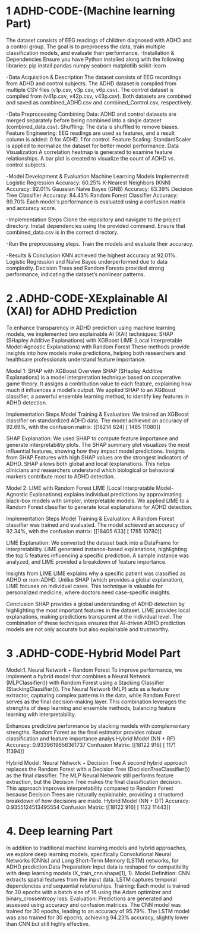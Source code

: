  # 1 ADHD-CODE-(Machine learning Part)
The dataset consists of EEG readings of children diagnosed with ADHD and a control group. The goal is to preprocess the data, train multiple classification models, and evaluate their performance.
-Installation & Dependencies
Ensure you have Python installed along with the following libraries:
pip install pandas numpy seaborn matplotlib scikit-learn

-Data Acquisition & Description
The dataset consists of EEG recordings from ADHD and control subjects.
The ADHD dataset is compiled from multiple CSV files (v1p.csv, v3p.csv, v6p.csv).
The control dataset is compiled from (v41p.csv, v42p.csv, v43p.csv).
Both datasets are combined and saved as combined_ADHD.csv and combined_Control.csv, respectively.

-Data Preprocessing
Combining Data:
ADHD and control datasets are merged separately before being combined into a single dataset (combined_data.csv).
Shuffling:
The data is shuffled to remove biases.
Feature Engineering:
EEG readings are used as features, and a result column is added: 0 for ADHD, 1 for control.
Feature Scaling:
StandardScaler is applied to normalize the dataset for better model performance.
Data Visualization
A correlation heatmap is generated to examine feature relationships.
A bar plot is created to visualize the count of ADHD vs. control subjects.

-Model Development & Evaluation
Machine Learning Models Implemented:
Logistic Regression
Accuracy: 60.25%
K-Nearest Neighbors (KNN)
Accuracy: 92.01%
Gaussian Naïve Bayes (GNB)
Accuracy: 63.39%
Decision Tree Classifier
Accuracy: 84.43%
Random Forest Classifier
Accuracy: 89.70%
Each model's performance is evaluated using a confusion matrix and accuracy score.

-Implementation Steps
Clone the repository and navigate to the project directory.
Install dependencies using the provided command.
Ensure that combined_data.csv is in the correct directory.

-Run the preprocessing steps.
Train the models and evaluate their accuracy.

-Results & Conclusion
KNN achieved the highest accuracy at 92.01%.
Logistic Regression and Naïve Bayes underperformed due to data complexity.
Decision Trees and Random Forests provided strong performance, indicating the dataset’s nonlinear patterns.


# 2 .ADHD-CODE-XExplainable AI (XAI) for ADHD Prediction
To enhance transparency in ADHD prediction using machine learning models, we implemented two explainable AI (XAI) techniques:
SHAP (SHapley Additive Explanations) with XGBoost
LIME (Local Interpretable Model-Agnostic Explanations) with Random Forest
These methods provide insights into how models make predictions, helping both researchers and healthcare professionals understand feature importance.

Model 1: SHAP with XGBoost
Overview
SHAP (SHapley Additive Explanations) is a model interpretation technique based on cooperative game theory. It assigns a contribution value to each feature, explaining how much it influences a model’s output. We applied SHAP to an XGBoost classifier, a powerful ensemble learning method, to identify key features in ADHD detection.

Implementation Steps
Model Training & Evaluation:
We trained an XGBoost classifier on standardized ADHD data.
The model achieved an accuracy of 92.69%, with the confusion matrix:
[[18214   824]
 [ 1485 11080]]

SHAP Explanation:
We used SHAP to compute feature importance and generate interpretability plots.
The SHAP summary plot visualizes the most influential features, showing how they impact model predictions.
Insights from SHAP
Features with high SHAP values are the strongest indicators of ADHD.
SHAP allows both global  and local (explanations.
This helps clinicians and researchers understand which biological or behavioral markers contribute most to ADHD detection.

Model 2: LIME with Random Forest
LIME (Local Interpretable Model-Agnostic Explanations) explains individual predictions by approximating black-box models with simpler, interpretable models. We applied LIME to a Random Forest classifier to generate local explanations for ADHD detection.

Implementation Steps
Model Training & Evaluation:
A Random Forest classifier was trained and evaluated.
The model achieved an accuracy of 92.34%, with the confusion matrix:
[[18405   633]
 [ 1785 10780]]

LIME Explanation:
We converted the dataset back into a DataFrame for interpretability.
LIME generated instance-based explanations, highlighting the top 5 features influencing a specific prediction.
A sample instance was analyzed, and LIME provided a breakdown of feature importance.

Insights from LIME
LIME explains why a specific patient was classified as ADHD or non-ADHD.
Unlike SHAP (which provides a global explanation), LIME focuses on individual cases.
This technique is valuable for personalized medicine, where doctors need case-specific insights.

Conclusion
SHAP provides a global understanding of ADHD detection by highlighting the most important features in the dataset.
LIME provides local explanations, making predictions transparent at the individual level.
The combination of these techniques ensures that AI-driven ADHD prediction models are not only accurate but also explainable and trustworthy.




# 3 .ADHD-CODE-Hybrid Model Part
Model:1. Neural Network + Random Forest
To improve performance, we implement a hybrid model that combines a Neural Network (MLPClassifier()) with Random Forest using a Stacking Classifier (StackingClassifier()).
The Neural Network (MLP) acts as a feature extractor, capturing complex patterns in the data, while Random Forest serves as the final decision-making layer. This combination leverages the strengths of deep learning and ensemble methods, balancing feature learning with interpretability.

Enhances predictive performance by stacking models with complementary strengths.
Random Forest as the final estimator provides robust classification and feature importance analys
Hybrid Model (NN + RF) Accuracy: 0.9339619656361737
Confusion Matrix: 
[[18122   916]
 [ 1171 11394]]

Hybrid Model: Neural Network + Decision Tree
A second hybrid approach replaces the Random Forest with a Decision Tree (DecisionTreeClassifier()) as the final classifier. The MLP Neural Network still performs feature extraction, but the Decision Tree makes the final classification decision.
This approach improves interpretability compared to Random Forest because Decision Trees are naturally explainable, providing a structured breakdown of how decisions are made.
Hybrid Model (NN + DT) Accuracy: 0.9355124513495554
Confusion Matrix: 
[[18122   916]
 [ 1122 11443]]


# 4. Deep learning Part 
In addition to traditional machine learning models and hybrid approaches, we explore deep learning models, specifically Convolutional Neural Networks (CNNs) and Long Short-Term Memory (LSTM) networks, for ADHD prediction.Data Preparation: Input data is reshaped for compatibility with deep learning models (X_train_cnn.shape[1], 1).
Model Definition:
CNN extracts spatial features from the input data.
LSTM captures temporal dependencies and sequential relationships.
Training: Each model is trained for 30 epochs with a batch size of 16 using the Adam optimizer and binary_crossentropy loss.
Evaluation: Predictions are generated and assessed using accuracy and confusion matrices.
The CNN model was trained for 30 epochs, leading to an accuracy of 95.79%.
The LSTM model was also trained for 30 epochs, achieving 94.23% accuracy, slightly lower than CNN but still highly effective.



 
 


 
